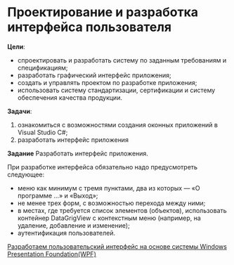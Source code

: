 # Проектирование и разработка интерфейса пользователя
**Цели**:
-	спроектировать и разработать систему по заданным требованиям и спецификациям;
-	разработать графический интерфейс приложения; 
-	создать и управлять проектом по разработке приложения;
-	использовать систему стандартизации, сертификации и систему обеспечения качества продукции.

**Задачи**:
1) ознакомиться с возможностями создания оконных приложений в Visual Studio C#;
2) разработать интерфейс приложения

**Задание**
Разработать интерфейс приложения. 

При разработке интерфейса обязательно надо предусмотреть следующее:
-	меню как минимум с тремя пунктами, два из которых — «О программе …» и «Выход»;
- не менее трех форм, с возможностью перехода между ними;
-	в местах, где требуется список элементов (объектов), использовать контейнер DataGrigView с контекстным меню (например, на удаление, добавление и изменение);
-	аутентификация пользователей.

[Разработаем пользовательский интерфейс на основе системы Windows Presentation Foundation(WPF)](https://github.com/plyusninaEV/PM05/blob/main/file/file2.md)
